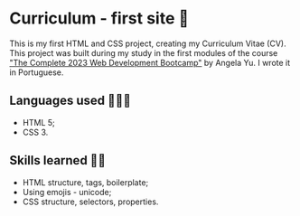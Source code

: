# Curriculum - first site 📃

This is my first HTML and CSS project, creating my Curriculum Vitae (CV). This project was built during my study in the first modules of the course ["The Complete 2023 Web Development Bootcamp"](https://www.udemy.com/course/the-complete-web-development-bootcamp/?src=sac&kw=the+complete+2023) by Angela Yu.
I wrote it in Portuguese.

## Languages used 👩🏽‍💻
- HTML 5;
- CSS 3.

## Skills learned 💪🏽
- HTML structure, tags, boilerplate;
- Using emojis - unicode;
- CSS structure, selectors, properties.